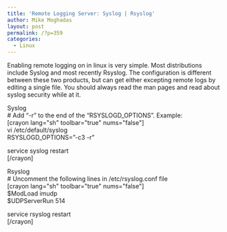 ```yaml
---
title: 'Remote Logging Server: Syslog | Rsyslog'
author: Mike Moghadas
layout: post
permalink: /?p=359
categories:
  - Linux
---
```

Enabling remote logging on in linux is very simple. Most distributions include Syslog and most recently Rsyslog. The configuration is different between these two products, but can get either excepting remote logs by editing a single file. You should always read the man pages and read about syslog security while at it.

<!--more-->

Syslog  
\# Add &#8220;-r&#8221; to the end of the &#8220;RSYSLOGD_OPTIONS&#8221;. Example:  
[crayon lang="sh" toolbar="true" nums="false"]  
vi /etc/default/syslog  
RSYSLOGD_OPTIONS=&#8221;-c3 -r&#8221;

service syslog restart  
[/crayon]

Rsyslog  
\# Uncomment the following lines in /etc/rsyslog.conf file  
[crayon lang="sh" toolbar="true" nums="false"]  
$ModLoad imudp  
$UDPServerRun 514

service rsyslog restart  
[/crayon]